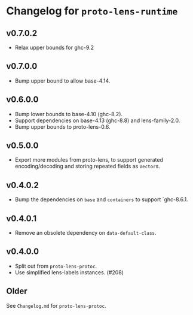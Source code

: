 # Changelog for `proto-lens-runtime`

## v0.7.0.2
- Relax upper bounds for ghc-9.2

## v0.7.0.0
- Bump upper bound to allow base-4.14.

## v0.6.0.0
- Bump lower bounds to base-4.10 (ghc-8.2).
- Support dependencies on base-4.13 (ghc-8.8) and lens-family-2.0.
- Bump upper bounds to proto-lens-0.6.

## v0.5.0.0
- Export more modules from proto-lens, to support generated encoding/decoding
  and storing repeated fields as `Vector`s.

## v0.4.0.2
- Bump the dependencies on `base` and `containers` to support `ghc-8.6.1.

## v0.4.0.1
- Remove an obsolete dependency on `data-default-class`.

## v0.4.0.0
- Split out from `proto-lens-protoc`.
- Use simplified lens-labels instances. (#208)

## Older
See `Changelog.md` for `proto-lens-protoc`.
